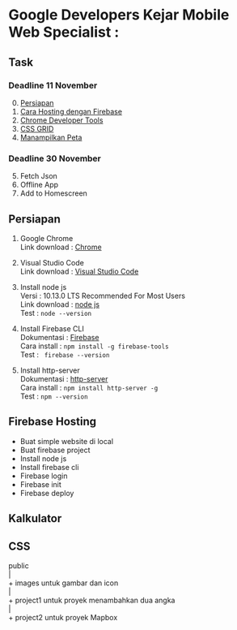 # Google Developers Kejar Mobile Web Specialist :

## Task
### Deadline 11 November
0. [Persiapan](#persiapan)
1. [Cara Hosting dengan Firebase](#firebase)
2. [Chrome Developer Tools](#kalkulator)
3. [CSS GRID](#css)
4. [Manampilkan Peta](#maps) 

### Deadline 30 November
5. Fetch Json
6. Offline App
7. Add to Homescreen

## Persiapan
1. Google Chrome  
Link download   : [Chrome](https://support.google.com/chrome/answer/95346?co=GENIE.Platform%3DDesktop&hl=en)  

2. Visual Studio Code  
Link download   : [Visual Studio Code](https://code.visualstudio.com/download)  

3. Install node js  
Versi           : 10.13.0 LTS Recommended For Most Users  
Link download   : [node js](https://nodejs.org/en/)  
Test            : ``` node --version ```

4. Install Firebase CLI  
Dokumentasi     : [Firebase](https://firebase.google.com/docs/cli/?hl=id)  
Cara install    :  ``` npm install -g firebase-tools ```  
Test            : ``` firebase --version```  

5. Install http-server  
Dokumentasi     : [http-server](https://www.npmjs.com/package/http-server)   
Cara install    :   ``` npm install http-server -g ```  
Test            :   ``` npm --version ```  

## Firebase Hosting
- Buat simple website di local
- Buat firebase project
- Install node js
- Install firebase cli
- Firebase login
- Firebase init
- Firebase deploy


## Kalkulator

## CSS

public  
    |  
    + images untuk gambar dan icon  
    |  
    + project1 untuk proyek menambahkan dua angka  
    |  
    + project2 untuk proyek Mapbox  